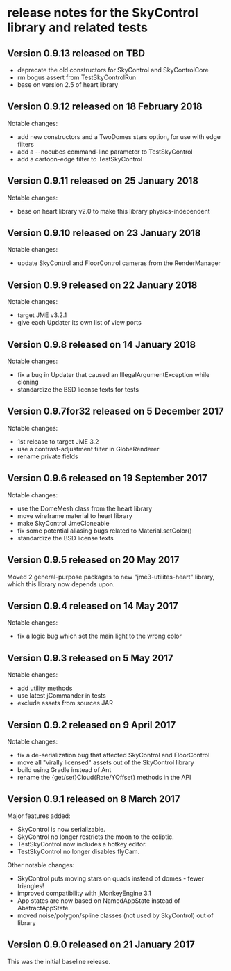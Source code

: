 # release notes for the SkyControl library and related tests

## Version 0.9.13 released on TBD

 + deprecate the old constructors for SkyControl and SkyControlCore
 + rm bogus assert from TestSkyControlRun
 + base on version 2.5 of heart library

## Version 0.9.12 released on 18 February 2018

Notable changes:
 + add new constructors and a TwoDomes stars option, for use with edge filters
 + add a --nocubes command-line parameter to TestSkyControl
 + add a cartoon-edge filter to TestSkyControl

## Version 0.9.11 released on 25 January 2018

Notable changes:
 + base on heart library v2.0 to make this library physics-independent

## Version 0.9.10 released on 23 January 2018

Notable changes:
 + update SkyControl and FloorControl cameras from the RenderManager

## Version 0.9.9 released on 22 January 2018

Notable changes:
 + target JME v3.2.1
 + give each Updater its own list of view ports

## Version 0.9.8 released on 14 January 2018

Notable changes:
 + fix a bug in Updater that caused an IllegalArgumentException while cloning
 + standardize the BSD license texts for tests

## Version 0.9.7for32 released on 5 December 2017

Notable changes:
 + 1st release to target JME 3.2
 + use a contrast-adjustment filter in GlobeRenderer
 + rename private fields

## Version 0.9.6 released on 19 September 2017

Notable changes:
 + use the DomeMesh class from the heart library
 + move wireframe material to heart library
 + make SkyControl JmeCloneable
 + fix some potential aliasing bugs related to Material.setColor()
 + standardize the BSD license texts

## Version 0.9.5 released on 20 May 2017

Moved 2 general-purpose packages to new "jme3-utilites-heart" library, which
  this library now depends upon.

## Version 0.9.4 released on 14 May 2017

Notable changes:
 + fix a logic bug which set the main light to the wrong color

## Version 0.9.3 released on 5 May 2017

Notable changes:
 + add utility methods
 + use latest jCommander in tests
 + exclude assets from sources JAR

## Version 0.9.2 released on 9 April 2017

Notable changes:
 + fix a de-serialization bug that affected SkyControl and FloorControl
 + move all "virally licensed" assets out of the SkyControl library
 + build using Gradle instead of Ant
 + rename the {get/set}Cloud{Rate/YOffset} methods in the API

## Version 0.9.1 released on 8 March 2017

Major features added:
 + SkyControl is now serializable.
 + SkyControl no longer restricts the moon to the ecliptic.
 + TestSkyControl now includes a hotkey editor.
 + TestSkyControl no longer disables flyCam.

Other notable changes:
 + SkyControl puts moving stars on quads instead of domes - fewer triangles!
 + improved compatibility with jMonkeyEngine 3.1
 + App states are now based on NamedAppState instead of AbstractAppState.
 + moved noise/polygon/spline classes (not used by SkyControl) out of library

## Version 0.9.0 released on 21 January 2017

This was the initial baseline release.